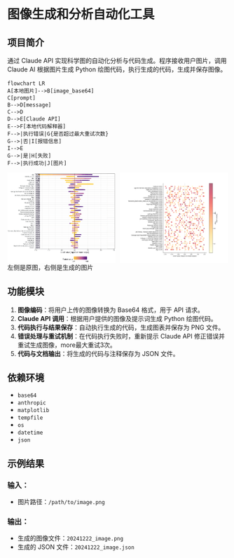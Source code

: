 # 图像生成和分析自动化工具

## 项目简介
通过 Claude API 实现科学图的自动化分析与代码生成。程序接收用户图片，调用 Claude AI 根据图片生成 Python 绘图代码，执行生成的代码，生成并保存图像。

```mermaid
flowchart LR
A[本地图片]-->B[image_base64]
C[prompt]
B-->D[message]
C-->D
D-->E[Claude API]
E-->F[本地代码解释器]
F-->|执行错误|G{是否超过最大重试次数}
G-->|否|I[报错信息]
I-->E
G-->|是|H[失败]
F-->|执行成功|J[图片]
```

<div style="display: flex; justify-content: space-between;">
  <img src="./example_image.png" alt="Image 1" style="width: 49%;"/>
  
  <img src="./recreated_example_image.png" alt="Image 2" style="width: 49%;"/>
</div>
左侧是原图，右侧是生成的图片

## 功能模块
1. **图像编码**：将用户上传的图像转换为 Base64 格式，用于 API 请求。
2. **Claude API 调用**：根据用户提供的图像及提示词生成 Python 绘图代码。
3. **代码执行与结果保存**：自动执行生成的代码，生成图表并保存为 PNG 文件。
4. **错误处理与重试机制**：在代码执行失败时，重新提示 Claude API 修正错误并重试生成图像，more最大重试3次。
5. **代码与文档输出**：将生成的代码与注释保存为 JSON 文件。

## 依赖环境

- `base64`
- `anthropic`
- `matplotlib`
- `tempfile`
- `os`
- `datetime`
- `json`

## 示例结果

### 输入：
- 图片路径：`/path/to/image.png`

### 输出：
- 生成的图像文件：`20241222_image.png`
- 生成的 JSON 文件：`20241222_image.json`
